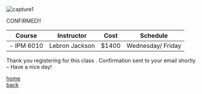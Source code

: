 ![capture1](https://user-images.githubusercontent.com/44885441/48521130-2ff67780-e841-11e8-8efa-807518dbd66f.PNG)

CONFIRMED!!


|   Course   | Instructor      | Cost    | Schedule              |
|:----------:|-----------------|---------|-----------------------|
|- IPM 6010 | Lebron Jackson  | $1400 | Wednesday/ Friday

Thank you registering for this class . Confirmation sent to your email shortly – Have a nice day!


[home](https://cezenekwe.github.io/backup/)
<br>
[back](https://cezenekwe.github.io/backup/Program-2.html)
